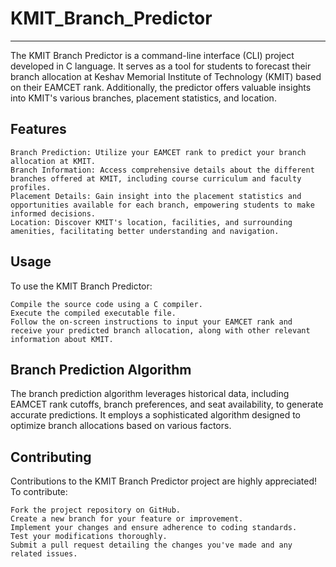 # KMIT_Branch_Predictor
------------------------------

The KMIT Branch Predictor is a command-line interface (CLI) project developed in C language. It serves as a tool for students to forecast their branch allocation at Keshav Memorial Institute of Technology (KMIT) based on their EAMCET rank. Additionally, the predictor offers valuable insights into KMIT's various branches, placement statistics, and location.


Features
--------

    Branch Prediction: Utilize your EAMCET rank to predict your branch allocation at KMIT.
    Branch Information: Access comprehensive details about the different branches offered at KMIT, including course curriculum and faculty profiles.
    Placement Details: Gain insight into the placement statistics and opportunities available for each branch, empowering students to make informed decisions.
    Location: Discover KMIT's location, facilities, and surrounding amenities, facilitating better understanding and navigation.


Usage
------------

To use the KMIT Branch Predictor:

    Compile the source code using a C compiler.
    Execute the compiled executable file.
    Follow the on-screen instructions to input your EAMCET rank and receive your predicted branch allocation, along with other relevant information about KMIT.



Branch Prediction Algorithm
----------------------------------

The branch prediction algorithm leverages historical data, including EAMCET rank cutoffs, branch preferences, and seat availability, to generate accurate predictions. It employs a sophisticated algorithm designed to optimize branch allocations based on various factors.


Contributing
-------------------

Contributions to the KMIT Branch Predictor project are highly appreciated! To contribute:

    Fork the project repository on GitHub.
    Create a new branch for your feature or improvement.
    Implement your changes and ensure adherence to coding standards.
    Test your modifications thoroughly.
    Submit a pull request detailing the changes you've made and any related issues.

